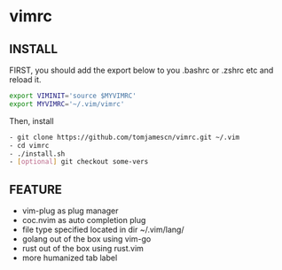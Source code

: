 # vimrc

## INSTALL

FIRST, you should add the export below to you .bashrc or .zshrc etc and reload it.
```sh
export VIMINIT='source $MYVIMRC'
export MYVIMRC='~/.vim/vimrc'
```

Then, install
```sh
- git clone https://github.com/tomjamescn/vimrc.git ~/.vim
- cd vimrc
- ./install.sh
- [optional] git checkout some-vers
```

## FEATURE
- vim-plug as plug manager
- coc.nvim as auto completion plug
- file type specified located in dir ~/.vim/lang/
- golang out of the box using vim-go
- rust out of the box using rust.vim
- more humanized tab label


